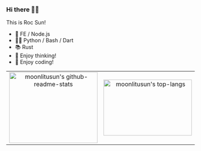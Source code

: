 ### Hi there 👋🏻

This is Roc Sun!



- 🔭 FE / Node.js
- 🏄🏻 Python / Bash / Dart
- 📚 Rust
- 💬 Enjoy thinking!
- 🤔 Enjoy coding!

<!--
**moonlitusun/moonlitusun** is a ✨ _special_ ✨ repository because its `README.md` (this file) appears on your GitHub profile.

Here are some ideas to get you started:

- 🔭 I’m currently working on ...
- 🌱 I’m currently learning ...
- 👯 I’m looking to collaborate on ...
- 🤔 I’m looking for help with ...
- 💬 Ask me about ...
- 📫 How to reach me: ...
- 😄 Pronouns: ...
- ⚡ Fun fact: ...
-->

<table>
  <body>
    <tr>
      <td width="50%" align="center">
         <img alt="moonlitusun's github-readme-stats" style="width: 100%; height: 190px" src="https://github-readme-stats.vercel.app/api?username=moonlitusun&show_icons=true&rank_icon=github&theme=ocean_dark&count_private=true&random=1" />
      </td>
      <td width="50%" align="center">
        <img alt="moonlitusun's top-langs" style="width: 100%; height: 150px;" src="https://github-readme-stats.vercel.app/api/top-langs/?username=moonlitusun&theme=ocean_dark&count_private=true&hide=scss,css,html,smarty,php,VBScript,JavaScript&layout=compact&langs_count=5&random=1" />
      </td>
    </tr>
  </body>
</table>
